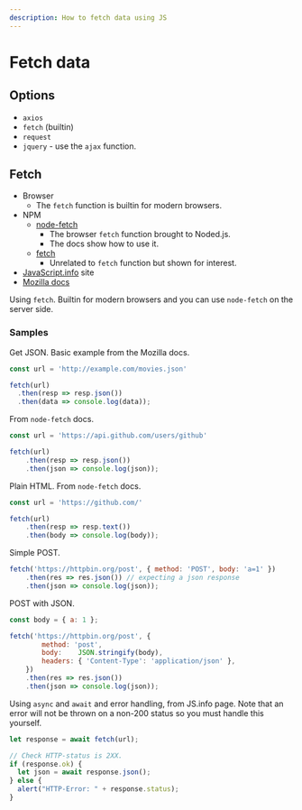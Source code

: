```yaml
---
description: How to fetch data using JS
---
```

# Fetch data


## Options

- `axios`
- `fetch` (builtin)
- `request`
- `jquery` - use the `ajax` function.


## Fetch

- Browser
    - The `fetch` function is builtin for modern browsers.
- NPM
    - [node-fetch](https://www.npmjs.com/package/node-fetch)
        - The browser `fetch` function brought to Noded.js.
        - The docs show how to use it.
    - [fetch](https://www.npmjs.com/package/fetch)
        - Unrelated to `fetch` function but shown for interest.
- [JavaScript.info](https://javascript.info/fetch) site
- [Mozilla docs](https://developer.mozilla.org/en-US/docs/Web/API/Fetch_API/Using_Fetch)

Using `fetch`. Builtin for modern browsers and you can use `node-fetch` on the server side.


### Samples

Get JSON. Basic example from the Mozilla docs.

```javascript
const url = 'http://example.com/movies.json'

fetch(url)
  .then(resp => resp.json())
  .then(data => console.log(data));
```

From `node-fetch` docs.

```javascript
const url = 'https://api.github.com/users/github'

fetch(url)
    .then(resp => resp.json())
    .then(json => console.log(json));
```

Plain HTML. From `node-fetch` docs.

```javascript
const url = 'https://github.com/'

fetch(url)
    .then(resp => resp.text())
    .then(body => console.log(body));
```

Simple POST.

```javascript
fetch('https://httpbin.org/post', { method: 'POST', body: 'a=1' })
    .then(res => res.json()) // expecting a json response
    .then(json => console.log(json));
```

POST with JSON.

```javascript
const body = { a: 1 };

fetch('https://httpbin.org/post', {
        method: 'post',
        body:    JSON.stringify(body),
        headers: { 'Content-Type': 'application/json' },
    })
    .then(res => res.json())
    .then(json => console.log(json));
```

Using `async` and `await` and error handling, from JS.info page. Note that an error will not be thrown on a non-200 status so you must handle this yourself.

```javascript
let response = await fetch(url);

// Check HTTP-status is 2XX.
if (response.ok) {
  let json = await response.json();
} else {
  alert("HTTP-Error: " + response.status);
}
```
